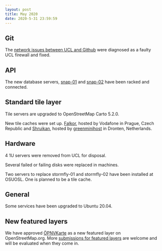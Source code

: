 ```yaml
---
layout: post
title: May 2020
date: 2020-5-31 23:59:59
---
```


## Git

The [network issues between UCL and Github](https://github.com/openstreetmap/operations/issues/381) were diagnosed as a faulty UCL firewall and fixed.

## API

The new database servers, [snap-01](https://hardware.openstreetmap.org/servers/snap-01.openstreetmap.org/) and [snap-02](https://hardware.openstreetmap.org/servers/snap-02.openstreetmap.org/) have been racked and connected.

## Standard tile layer

Tile servers are upgraded to OpenStreetMap Carto 5.2.0.

New tile caches were set up. [Falkor](https://hardware.openstreetmap.org/servers/falkor.openstreetmap.org/), hosted by Vodafone in Prague, Czech Republic and [Shruikan](https://hardware.openstreetmap.org/servers/shruikan.openstreetmap.org/), hosted by [greenminihost](https://www.greenminihost.com/) in Dronten, Netherlands.

## Hardware

4 1U servers were removed from UCL for disposal.

Several failed or failing disks were replaced in machines.

Two servers to replace stormfly-01 and stormfly-02 have been installed at OSUOSL. One is planned to be a tile cache.

## General

Some services have been upgraded to Ubuntu 20.04.

## New featured layers

We have approved [ÖPNVKarte](http://xn--pnvkarte-m4a.de/) as a new featured layer on OpenStreetMap.org. More [submissions for featured layers](https://operations.osmfoundation.org/policies/new-tile-layers/) are welcome and will be evaluated when they come in.

